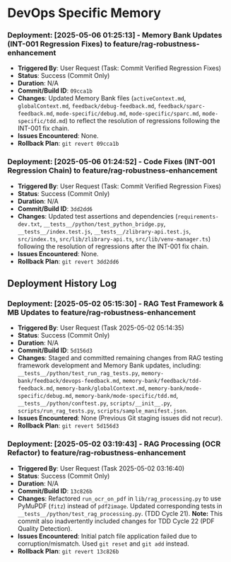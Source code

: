 # DevOps Specific Memory
<!-- Entries below should be added reverse chronologically (newest first) -->
### Deployment: [2025-05-06 01:25:13] - Memory Bank Updates (INT-001 Regression Fixes) to feature/rag-robustness-enhancement
- **Triggered By**: User Request (Task: Commit Verified Regression Fixes)
- **Status**: Success (Commit Only)
- **Duration**: N/A
- **Commit/Build ID**: `09cca1b`
- **Changes**: Updated Memory Bank files (`activeContext.md`, `globalContext.md`, `feedback/debug-feedback.md`, `feedback/sparc-feedback.md`, `mode-specific/debug.md`, `mode-specific/sparc.md`, `mode-specific/tdd.md`) to reflect the resolution of regressions following the INT-001 fix chain.
- **Issues Encountered**: None.
- **Rollback Plan**: `git revert 09cca1b`

### Deployment: [2025-05-06 01:24:52] - Code Fixes (INT-001 Regression Chain) to feature/rag-robustness-enhancement
- **Triggered By**: User Request (Task: Commit Verified Regression Fixes)
- **Status**: Success (Commit Only)
- **Duration**: N/A
- **Commit/Build ID**: `3dd2dd6`
- **Changes**: Updated test assertions and dependencies (`requirements-dev.txt`, `__tests__/python/test_python_bridge.py`, `__tests__/index.test.js`, `__tests__/zlibrary-api.test.js`, `src/index.ts`, `src/lib/zlibrary-api.ts`, `src/lib/venv-manager.ts`) following the resolution of regressions after the INT-001 fix chain.
- **Issues Encountered**: None.
- **Rollback Plan**: `git revert 3dd2dd6`
## Deployment History Log
### Deployment: [2025-05-02 05:15:30] - RAG Test Framework &amp; MB Updates to feature/rag-robustness-enhancement
- **Triggered By**: User Request (Task 2025-05-02 05:14:35)
- **Status**: Success (Commit Only)
- **Duration**: N/A
- **Commit/Build ID**: `5d156d3`
- **Changes**: Staged and committed remaining changes from RAG testing framework development and Memory Bank updates, including: `__tests__/python/test_run_rag_tests.py`, `memory-bank/feedback/devops-feedback.md`, `memory-bank/feedback/tdd-feedback.md`, `memory-bank/globalContext.md`, `memory-bank/mode-specific/debug.md`, `memory-bank/mode-specific/tdd.md`, `__tests__/python/conftest.py`, `scripts/__init__.py`, `scripts/run_rag_tests.py`, `scripts/sample_manifest.json`.
- **Issues Encountered**: None (Previous Git staging issues did not recur).
- **Rollback Plan**: `git revert 5d156d3`
<!-- Append deployment details using the format below -->
### Deployment: [2025-05-02 03:19:43] - RAG Processing (OCR Refactor) to feature/rag-robustness-enhancement
- **Triggered By**: User Request (Task 2025-05-02 03:16:40)
- **Status**: Success (Commit Only)
- **Duration**: N/A
- **Commit/Build ID**: `13c826b`
- **Changes**: Refactored `run_ocr_on_pdf` in `lib/rag_processing.py` to use PyMuPDF (`fitz`) instead of `pdf2image`. Updated corresponding tests in `__tests__/python/test_rag_processing.py`. (TDD Cycle 21). **Note:** This commit also inadvertently included changes for TDD Cycle 22 (PDF Quality Detection).
- **Issues Encountered**: Initial patch file application failed due to corruption/mismatch. Used `git reset` and `git add` instead.
- **Rollback Plan**: `git revert 13c826b`